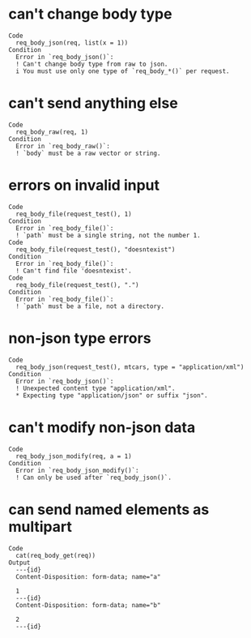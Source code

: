 # can't change body type

    Code
      req_body_json(req, list(x = 1))
    Condition
      Error in `req_body_json()`:
      ! Can't change body type from raw to json.
      i You must use only one type of `req_body_*()` per request.

# can't send anything else

    Code
      req_body_raw(req, 1)
    Condition
      Error in `req_body_raw()`:
      ! `body` must be a raw vector or string.

# errors on invalid input

    Code
      req_body_file(request_test(), 1)
    Condition
      Error in `req_body_file()`:
      ! `path` must be a single string, not the number 1.
    Code
      req_body_file(request_test(), "doesntexist")
    Condition
      Error in `req_body_file()`:
      ! Can't find file 'doesntexist'.
    Code
      req_body_file(request_test(), ".")
    Condition
      Error in `req_body_file()`:
      ! `path` must be a file, not a directory.

# non-json type errors

    Code
      req_body_json(request_test(), mtcars, type = "application/xml")
    Condition
      Error in `req_body_json()`:
      ! Unexpected content type "application/xml".
      * Expecting type "application/json" or suffix "json".

# can't modify non-json data

    Code
      req_body_json_modify(req, a = 1)
    Condition
      Error in `req_body_json_modify()`:
      ! Can only be used after `req_body_json()`.

# can send named elements as multipart

    Code
      cat(req_body_get(req))
    Output
      ---{id}
      Content-Disposition: form-data; name="a"
      
      1
      ---{id}
      Content-Disposition: form-data; name="b"
      
      2
      ---{id}

